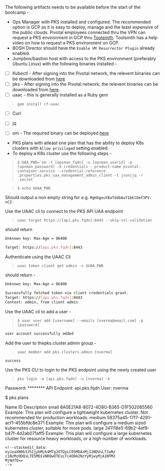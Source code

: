 
The following artifacts needs to be available before the start of the bootcamp -

 - Ops Manager with PKS installed and configured. The recommended option is GCP as it is easy to deploy, manage and the least expensive of the public clouds. Pivotal employees connected thru the VPN can request a PKS environment in GCP thru [Toolsmith](https://environments.toolsmiths.cf-app.com/home). Toolsmith has a help video on how to request a PKS environment on GCP. 
 - BOSH Director should have the `Enable VM Resurrector Plugin` already enabled.
 - Jumpbox/bastion host with access to the PKS environment (preferably Ubuntu Linux) with the following binaries installed -
 - [ ] Kubectl - After signing into the Pivotal network, the relevent binaries can be downloaded from [here](https://network.pivotal.io/products/pivotal-container-service/#/releases/386533/file_groups/1831)
 - [ ] pks - After signing into the Pivotal network, the relevent binaries can be downloaded from [here](https://network.pivotal.io/products/pivotal-container-service/#/releases/386533/file_groups/1830).
 - [ ] uaac - this is generally installed as a Ruby gem 
> `gem install cf-uaac`
 - [ ] Curl
 - [ ]  jq
 - [ ] om - The required binary can be deployed [here](https://github.com/pivotal-cf/om/releases)


 - PKS plans with atleast one plan that has the ability to deploy K8s clusters with `Allow privilaged` setting enabled.
 - To deploy a K8s cluster use the following steps - 
 
>``
$ UAA_PWD=`om -t [opsman_fqdn] -u [opsman_userid] -p [opsman_password] -k credentials --product-name pivotal-container-service --credential-reference .properties.pks_uaa_management_admin_client -t json|jq -r .secret`
``

> `$ echo $UAA_PWD`

Should output a non empty string for e.g.
`MgHXgeuYBaTddbAuY1bklOmf3PV-nCZ-`

Use the UAAC cli to connect to the PKS API UAA endpoint

> `uaac target https://[api.pks.fqdn]:8443 --skip-ssl-validation`

should return 
```bash
Unknown key: Max-Age = 86400

Target: https://[api.pks.fqdn]:8443
```
Authenticate using the UAAC Cli

> `uaac token client get admin -s $UAA_PWD`

should return -
```bash
Unknown key: Max-Age = 86400

Successfully fetched token via client credentials grant.
Target: https://[api.pks.fqdn]:8443
Context: admin, from client admin
```
Use the UAAC cli to add a user -

>`$ uaac user add [username] --emails [nverma@email.com] -p [password]`

```bash
user account successfully added
```
Add the user to thepks.cluster.admin group -
> `uaac member add pks.clusters.admin [nverma]`

```
success
```
Use the PKS CLI to login to the PKS endpoint using the newly created user

> `pks login -a [api.pks.fqdn] -u [nverma] -k`

Password: ********
API Endpoint: api.pks.fqdn
User: nverma

$ pks plans

Name    ID                                    Description
small   8A0E21A8-8072-4D80-B365-D1F502085560  Example: This plan will configure a lightweight kubernetes cluster. Not recommended for production workloads.
medium  58375a45-17f7-4291-acf1-455bfdc8e371  Example: This plan will configure a medium sized kubernetes cluster, suitable for more pods.
large   241118e5-69b2-4ef9-b47f-4d2ab071aff5  Example: This plan will configure a large kubernetes cluster for resource heavy workloads, or a high number of workloads.
```
<!--stackedit_data:
eyJoaXN0b3J5IjpbMjk4MTg2OTQyLC05MDAzMjI2NDUsLTIwNz
c1NzMzODQsLTE5MDIxNDQwOTEsLTc4ODA2NzYyMiwyMjA1NTM2
MjNdfQ==
-->